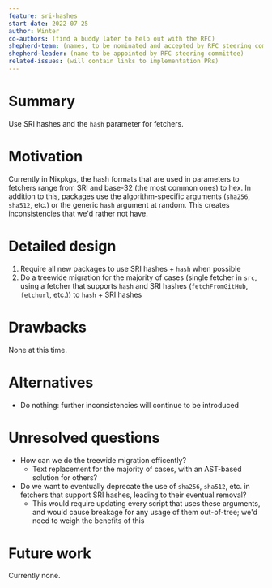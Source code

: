 ```yaml
---
feature: sri-hashes
start-date: 2022-07-25
author: Winter
co-authors: (find a buddy later to help out with the RFC)
shepherd-team: (names, to be nominated and accepted by RFC steering committee)
shepherd-leader: (name to be appointed by RFC steering committee)
related-issues: (will contain links to implementation PRs)
---
```


# Summary
[summary]: #summary

Use SRI hashes and the `hash` parameter for fetchers.

# Motivation
[motivation]: #motivation

Currently in Nixpkgs, the hash formats that are used in parameters to fetchers range from SRI and base-32 (the most common ones) to hex. In addition to this, packages use the algorithm-specific arguments (`sha256`, `sha512`, etc.) or the generic `hash` argument at random. This creates inconsistencies that we'd rather not have.

# Detailed design
[design]: #detailed-design

1. Require all new packages to use SRI hashes + `hash` when possible
2. Do a treewide migration for the majority of cases (single fetcher in `src`, using a fetcher that supports `hash` and SRI hashes (`fetchFromGitHub`, `fetchurl`, etc.)) to `hash` + SRI hashes

# Drawbacks
[drawbacks]: #drawbacks

None at this time.

# Alternatives
[alternatives]: #alternatives

- Do nothing: further inconsistencies will continue to be introduced

# Unresolved questions
[unresolved]: #unresolved-questions

- How can we do the treewide migration efficently?
  - Text replacement for the majority of cases, with an AST-based solution for others?
- Do we want to eventually deprecate the use of `sha256`, `sha512`, etc. in fetchers that support SRI hashes, leading to their eventual removal?
  - This would require updating every script that uses these arguments, and would cause breakage for any usage of them out-of-tree; we'd need to weigh the benefits of this

# Future work
[future]: #future-work

Currently none.
